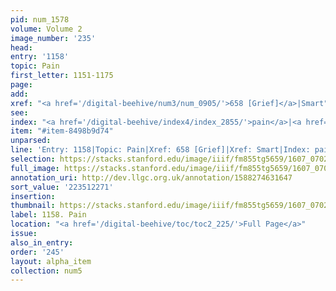 ```yaml
---
pid: num_1578
volume: Volume 2
image_number: '235'
head:
entry: '1158'
topic: Pain
first_letter: 1151-1175
page:
add:
xref: "<a href='/digital-beehive/num3/num_0905/'>658 [Grief]</a>|Smart"
see:
index: "<a href='/digital-beehive/index4/index_2855/'>pain</a>|<a href='/digital-beehive/index5/index_4196/'>torment</a>"
item: "#item-8498b9d74"
unparsed:
line: 'Entry: 1158|Topic: Pain|Xref: 658 [Grief]|Xref: Smart|Index: pain|Index: torment|#item-8498b9d74'
selection: https://stacks.stanford.edu/image/iiif/fm855tg5659/1607_0702/363,2271,2916,1050/full/0/default.jpg
full_image: https://stacks.stanford.edu/image/iiif/fm855tg5659/1607_0702/full/full/0/default.jpg
annotation_uri: http://dev.llgc.org.uk/annotation/1588274631647
sort_value: '223512271'
insertion:
thumbnail: https://stacks.stanford.edu/image/iiif/fm855tg5659/1607_0702/363,2271,600,180/250,/0/default.jpg
label: 1158. Pain
location: "<a href='/digital-beehive/toc/toc2_225/'>Full Page</a>"
issue:
also_in_entry:
order: '245'
layout: alpha_item
collection: num5
---
```

